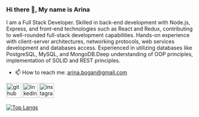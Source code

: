 ### Hi there 👋, My name is Arina
I am a Full Stack Developer.
Skilled in back-end development with Node.js, Express, and front-end technologies such as React and Redux, contributing to well-rounded full-stack development capabilities.
Hands-on experience with client-server architectures, networking protocols,  web services development and databases access. Experienced in utilizing databases like PostgreSQL, MySQL, and MongoDB.Deep understanding of OOP principles, implementation of SOLID and REST principles.

- 📫 How to reach me: arina.bogan@gmail.com 


[<img src='https://cdn.jsdelivr.net/npm/simple-icons@3.0.1/icons/github.svg' alt='github' height='40'>](https://github.com/ArinaBogan)  [<img src='https://cdn.jsdelivr.net/npm/simple-icons@3.0.1/icons/linkedin.svg' alt='linkedin' height='40'>](https://www.linkedin.com/in/АринаБоган/)  [<img src='https://cdn.jsdelivr.net/npm/simple-icons@3.0.1/icons/instagram.svg' alt='instagram' height='40'>](https://www.instagram.com/arina_bogan/)  

[![Top Langs](https://github-readme-stats.vercel.app/api/top-langs/?username=ArinaBogan)](https://github.com/anuraghazra/github-readme-stats)

